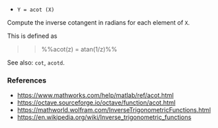 * `Y = acot (X)`

Compute the inverse cotangent in radians for each element of `X`.

This is defined as

>> %%acot(z) = atan(1/z)%%

See also: `cot`, `acotd`.

### References

* https://www.mathworks.com/help/matlab/ref/acot.html
* https://octave.sourceforge.io/octave/function/acot.html
* https://mathworld.wolfram.com/InverseTrigonometricFunctions.html
* https://en.wikipedia.org/wiki/Inverse_trigonometric_functions
